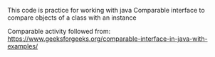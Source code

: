This code is practice for working with java Comparable interface to compare objects of a class with an instance

Comparable activity followed from:
https://www.geeksforgeeks.org/comparable-interface-in-java-with-examples/

